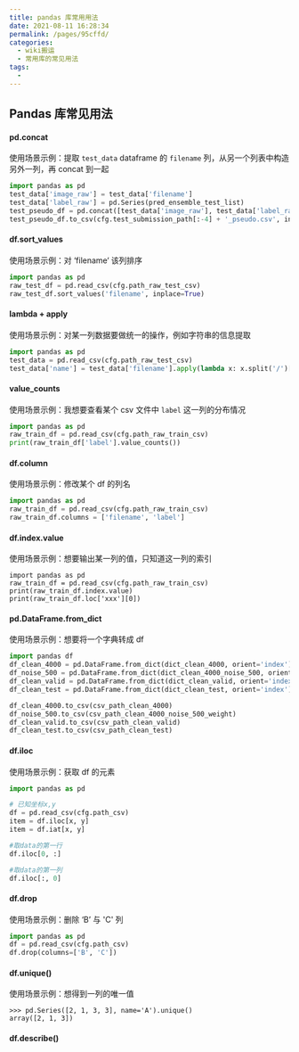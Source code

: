 ```yaml
---
title: pandas 库常用用法
date: 2021-08-11 16:28:34
permalink: /pages/95cffd/
categories:
  - wiki搬运
  - 常用库的常见用法
tags:
  - 
---
```

## Pandas 库常见用法

#### pd.concat

使用场景示例：提取 `test_data` dataframe 的 `filename` 列，从另一个列表中构造另外一列，再 concat 到一起

```python
import pandas as pd
test_data['image_raw'] = test_data['filename']
test_data['label_raw'] = pd.Series(pred_ensemble_test_list)
test_pseudo_df = pd.concat([test_data['image_raw'], test_data['label_raw']], axis=1)
test_pseudo_df.to_csv(cfg.test_submission_path[:-4] + '_pseudo.csv', index=False)
```

#### df.sort_values

使用场景示例：对 ‘filename‘ 该列排序

```python
import pandas as pd
raw_test_df = pd.read_csv(cfg.path_raw_test_csv)
raw_test_df.sort_values('filename', inplace=True)
```

#### lambda + apply

使用场景示例：对某一列数据要做统一的操作，例如字符串的信息提取

```python
import pandas as pd
test_data = pd.read_csv(cfg.path_raw_test_csv)
test_data['name'] = test_data['filename'].apply(lambda x: x.split('/')[-1])
```
#### value_counts

使用场景示例：我想要查看某个 csv 文件中 `label` 这一列的分布情况

```python
import pandas as pd
raw_train_df = pd.read_csv(cfg.path_raw_train_csv)
print(raw_train_df['label'].value_counts())
```

#### df.column

使用场景示例：修改某个 df 的列名

```python
import pandas as pd
raw_train_df = pd.read_csv(cfg.path_raw_train_csv)
raw_train_df.columns = ['filename', 'label']
```

#### df.index.value

使用场景示例：想要输出某一列的值，只知道这一列的索引

```
import pandas as pd
raw_train_df = pd.read_csv(cfg.path_raw_train_csv)
print(raw_train_df.index.value)
print(raw_train_df.loc['xxx'][0])
```

#### pd.DataFrame.from_dict

使用场景示例：想要将一个字典转成 df

```python
import pandas df
df_clean_4000 = pd.DataFrame.from_dict(dict_clean_4000, orient='index')
df_noise_500 = pd.DataFrame.from_dict(dict_clean_4000_noise_500, orient='index')
df_clean_valid = pd.DataFrame.from_dict(dict_clean_valid, orient='index')
df_clean_test = pd.DataFrame.from_dict(dict_clean_test, orient='index')

df_clean_4000.to_csv(csv_path_clean_4000)
df_noise_500.to_csv(csv_path_clean_4000_noise_500_weight)
df_clean_valid.to_csv(csv_path_clean_valid)
df_clean_test.to_csv(csv_path_clean_test)
```

#### df.iloc

使用场景示例：获取 df 的元素

```python
import pandas as pd

# 已知坐标x,y
df = pd.read_csv(cfg.path_csv)
item = df.iloc[x, y]
item = df.iat[x, y]

#取data的第一行
df.iloc[0, :]  

#取data的第一列
df.iloc[:, 0]
```

#### df.drop

使用场景示例：删除 ‘B’ 与 'C' 列

```python
import pandas as pd
df = pd.read_csv(cfg.path_csv)
df.drop(columns=['B', 'C'])
```

#### df.unique()

使用场景示例：想得到一列的唯一值

```
>>> pd.Series([2, 1, 3, 3], name='A').unique()
array([2, 1, 3])
```

#### df.**describe**()

